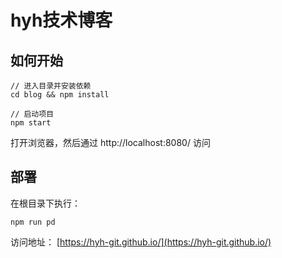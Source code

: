 # hyh技术博客

## 如何开始
```
// 进入目录并安装依赖
cd blog && npm install

// 启动项目
npm start
```
打开浏览器，然后通过 http://localhost:8080/ 访问

## 部署
在根目录下执行：
```
npm run pd
```
访问地址：
[https://hyh-git.github.io/](https://hyh-git.github.io/)
